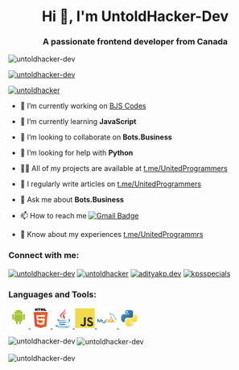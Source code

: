 

<h1 align="center">Hi 👋, I'm UntoldHacker-Dev</h1>
<h3 align="center">A passionate frontend developer from Canada</h3>

<p align="left"> <img src="https://komarev.com/ghpvc/?username=untoldhacker-dev&label=Profile%20views&color=0e75b6&style=flat" alt="untoldhacker-dev" /> </p>

<p align="left"> <a href="https://github.com/ryo-ma/github-profile-trophy"><img src="https://github-profile-trophy.vercel.app/?username=untoldhacker-dev" alt="untoldhacker-dev" /></a> </p>

<p align="left"> <a href="https://twitter.com/untoldhacker" target="blank"><img src="https://img.shields.io/twitter/follow/untoldhacker?logo=twitter&style=for-the-badge" alt="untoldhacker" /></a> </p>

- 🔭 I’m currently working on [BJS Codes](app.bots.business)

- 🌱 I’m currently learning **JavaScript**

- 👯 I’m looking to collaborate on **Bots.Business**

- 🤝 I’m looking for help with **Python**

- 👨‍💻 All of my projects are available at [t.me/UnitedProgrammers](t.me/UnitedProgrammers)

- 📝 I regularly write articles on [t.me/UnitedProgrammers](t.me/UnitedProgrammers)

- 💬 Ask me about **Bots.Business**

- 📫 How to reach me [![Gmail Badge](https://img.shields.io/badge/-adityakp.dev@gmail.com-c14438?style=flat-square&logo=Gmail&logoColor=white&link=mailto:adityakp.dev@gmail.com)](mailto:adityakp.dev@gmail.com)

- 📄 Know about my experiences [t.me/UnitedProgrammrs](t.me/UnitedProgrammrs)

<h3 align="left">Connect with me:</h3>
<p align="left">
<a href="https://codepen.io/untoldhacker-dev" target="blank"><img align="center" src="https://raw.githubusercontent.com/rahuldkjain/github-profile-readme-generator/master/src/images/icons/Social/codepen.svg" alt="untoldhacker-dev" height="30" width="40" /></a>
<a href="https://twitter.com/untoldhacker" target="blank"><img align="center" src="https://raw.githubusercontent.com/rahuldkjain/github-profile-readme-generator/master/src/images/icons/Social/twitter.svg" alt="untoldhacker" height="30" width="40" /></a>
<a href="https://instagram.com/adityakp.dev" target="blank"><img align="center" src="https://raw.githubusercontent.com/rahuldkjain/github-profile-readme-generator/master/src/images/icons/Social/instagram.svg" alt="adityakp.dev" height="30" width="40" /></a>
<a href="https://www.youtube.com/c/kpsspecials" target="blank"><img align="center" src="https://raw.githubusercontent.com/rahuldkjain/github-profile-readme-generator/master/src/images/icons/Social/youtube.svg" alt="kpsspecials" height="30" width="40" /></a>
</p>

<h3 align="left">Languages and Tools:</h3>
<p align="left"> <a href="https://developer.android.com" target="_blank"> <img src="https://raw.githubusercontent.com/devicons/devicon/master/icons/android/android-original-wordmark.svg" alt="android" width="40" height="40"/> </a> <a href="https://www.w3.org/html/" target="_blank"> <img src="https://raw.githubusercontent.com/devicons/devicon/master/icons/html5/html5-original-wordmark.svg" alt="html5" width="40" height="40"/> </a> <a href="https://www.java.com" target="_blank"> <img src="https://raw.githubusercontent.com/devicons/devicon/master/icons/java/java-original.svg" alt="java" width="40" height="40"/> </a> <a href="https://developer.mozilla.org/en-US/docs/Web/JavaScript" target="_blank"> <img src="https://raw.githubusercontent.com/devicons/devicon/master/icons/javascript/javascript-original.svg" alt="javascript" width="40" height="40"/> </a> <a href="https://www.mysql.com/" target="_blank"> <img src="https://raw.githubusercontent.com/devicons/devicon/master/icons/mysql/mysql-original-wordmark.svg" alt="mysql" width="40" height="40"/> </a> <a href="https://www.python.org" target="_blank"> <img src="https://raw.githubusercontent.com/devicons/devicon/master/icons/python/python-original.svg" alt="python" width="40" height="40"/> </a> </p>

<p><img align="left" src="https://github-readme-stats.vercel.app/api/top-langs?username=untoldhacker-dev&show_icons=true&locale=en&layout=compact" alt="untoldhacker-dev" /></p>

<p>&nbsp;<img align="center" src="https://github-readme-stats.vercel.app/api?username=untoldhacker-dev&show_icons=true&locale=en" alt="untoldhacker-dev" /></p>

<p><img align="center" src="https://github-readme-streak-stats.herokuapp.com/?user=untoldhacker-dev&" alt="untoldhacker-dev" /></p>
